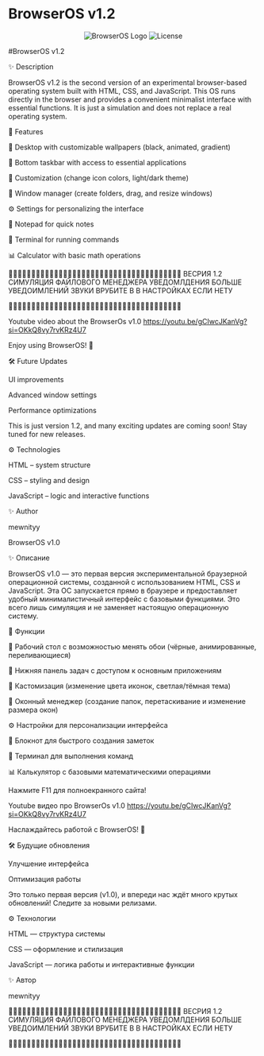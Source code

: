 # BrowserOS v1.2

<div align="center">
  
![BrowserOS Logo](screnbowseros.png)
![License](https://img.shields.io/badge/license-MIT-green)

</div>

#BrowserOS v1.2

✨ Description

BrowserOS v1.2 is the second version of an experimental browser-based operating system built with HTML, CSS, and JavaScript. This OS runs directly in the browser and provides a convenient minimalist interface with essential functions. It is just a simulation and does not replace a real operating system.

🔧 Features

📁 Desktop with customizable wallpapers (black, animated, gradient)

🔄 Bottom taskbar with access to essential applications

🎨 Customization (change icon colors, light/dark theme)

🔢 Window manager (create folders, drag, and resize windows)

⚙️ Settings for personalizing the interface

📝 Notepad for quick notes

🤖 Terminal for running commands

📊 Calculator with basic math operations

💎💎💎💎💎💎💎💎💎💎💎💎💎💎💎💎💎💎💎💎💎💎💎💎💎💎💎💎💎💎💎💎💎💎💎💎💎💎
ВЕСРИЯ 1.2
СИМУЛЯЦИЯ ФАЙЛОВОГО МЕНЕДЖЕРА
УВЕДОМЛДЕНИЯ БОЛЬШЕ УВЕДОИМЛЕНИЙ
ЗВУКИ ВРУБИТЕ В В НАСТРОЙКАХ ЕСЛИ НЕТУ

💎💎💎💎💎💎💎💎💎💎💎💎💎💎💎💎💎💎💎💎💎💎💎💎💎💎💎💎💎💎💎💎💎💎💎💎💎💎


Youtube video about the BrowserOs v1.0
https://youtu.be/gCIwcJKanVg?si=OKkQ8vy7rvKRz4U7

Enjoy using BrowserOS! 🚀

🛠️ Future Updates


UI improvements

Advanced window settings


Performance optimizations

This is just version 1.2, and many exciting updates are coming soon! Stay tuned for new releases.

⚙️ Technologies

HTML – system structure

CSS – styling and design

JavaScript – logic and interactive functions

✨ Author

mewnityy


BrowserOS v1.0

✨ Описание

BrowserOS v1.0 — это первая версия экспериментальной браузерной операционной системы, созданной с использованием HTML, CSS и JavaScript. Эта ОС запускается прямо в браузере и предоставляет удобный минималистичный интерфейс с базовыми функциями. Это всего лишь симуляция и не заменяет настоящую операционную систему.

🔧 Функции

📁 Рабочий стол с возможностью менять обои (чёрные, анимированные, переливающиеся)

🔄 Нижняя панель задач с доступом к основным приложениям

🎨 Кастомизация (изменение цвета иконок, светлая/тёмная тема)

🔢 Оконный менеджер (создание папок, перетаскивание и изменение размера окон)

⚙️ Настройки для персонализации интерфейса

📝 Блокнот для быстрого создания заметок

🤖 Терминал для выполнения команд

📊 Калькулятор с базовыми математическими операциями

Нажмите F11 для полноекранного сайта!

Youtube видео про BrowserOs v1.0
https://youtu.be/gCIwcJKanVg?si=OKkQ8vy7rvKRz4U7

Наслаждайтесь работой с BrowserOS! 🚀

🛠️ Будущие обновления

Улучшение интерфейса

Оптимизация работы

Это только первая версия (v1.0), и впереди нас ждёт много крутых обновлений! Следите за новыми релизами.

⚙️ Технологии

HTML — структура системы

CSS — оформление и стилизация

JavaScript — логика работы и интерактивные функции

✨ Автор 

mewnityy


💎💎💎💎💎💎💎💎💎💎💎💎💎💎💎💎💎💎💎💎💎💎💎💎💎💎💎💎💎💎💎💎💎💎💎💎💎💎
ВЕСРИЯ 1.2
СИМУЛЯЦИЯ ФАЙЛОВОГО МЕНЕДЖЕРА
УВЕДОМЛДЕНИЯ БОЛЬШЕ УВЕДОИМЛЕНИЙ
ЗВУКИ ВРУБИТЕ В В НАСТРОЙКАХ ЕСЛИ НЕТУ

💎💎💎💎💎💎💎💎💎💎💎💎💎💎💎💎💎💎💎💎💎💎💎💎💎💎💎💎💎💎💎💎💎💎💎💎💎💎
